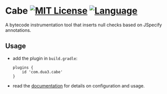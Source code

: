 Cabe [![MIT License](https://img.shields.io/badge/license-MIT-blue)](LICENSE) [![Language](https://img.shields.io/badge/language-Java-blue.svg?style=flat-square)](https://github.com/topics/java)
====

A bytecode instrumentation tool that inserts null checks based on JSpecify annotations. 

Usage
-----

- add the plugin in `build.gradle`:
   ```
   plugins {
       id 'com.dua3.cabe'
   }
   ```

- read the [documentation](https://xzel23.github.io/cabe/cabe.html) for details on configuration and usage.
